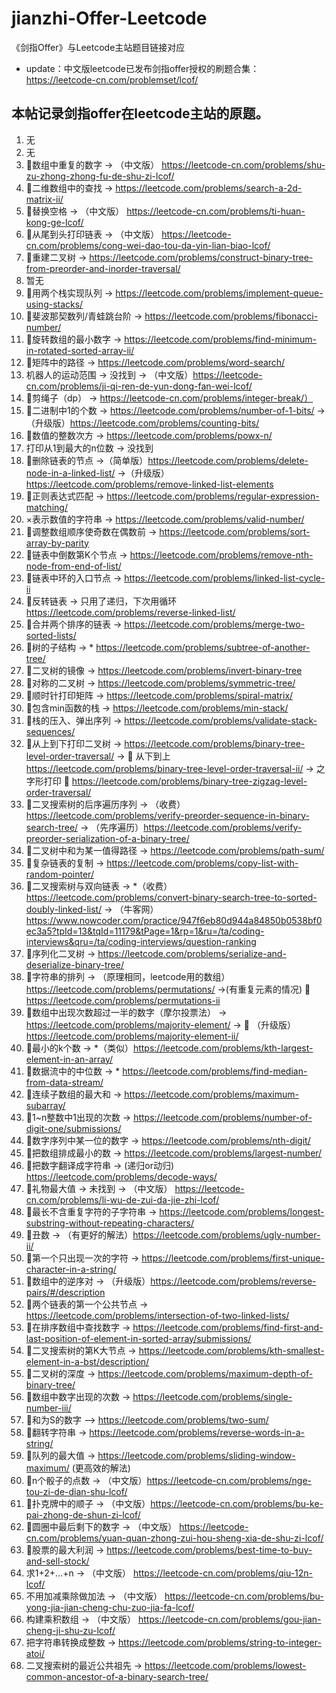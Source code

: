 # jianzhi-Offer-Leetcode
《剑指Offer》与Leetcode主站题目链接对应
* update：中文版leetcode已发布剑指offer授权的刷题合集：https://leetcode-cn.com/problemset/lcof/
## 本帖记录剑指offer在leetcode主站的原题。
1. 无
2. 无
3. 🍓数组中重复的数字 -> （中文版） https://leetcode-cn.com/problems/shu-zu-zhong-zhong-fu-de-shu-zi-lcof/
4. 🍓二维数组中的查找 -> https://leetcode.com/problems/search-a-2d-matrix-ii/
5. 🍓替换空格 -> （中文版） https://leetcode-cn.com/problems/ti-huan-kong-ge-lcof/
6. 🍓从尾到头打印链表 -> （中文版） https://leetcode-cn.com/problems/cong-wei-dao-tou-da-yin-lian-biao-lcof/
7. 🍓重建二叉树 -> https://leetcode.com/problems/construct-binary-tree-from-preorder-and-inorder-traversal/
8. 暂无
9. 🍓用两个栈实现队列 -> https://leetcode.com/problems/implement-queue-using-stacks/
10. 🍓斐波那契数列/青蛙跳台阶 -> https://leetcode.com/problems/fibonacci-number/
11. 🍓旋转数组的最小数字 -> https://leetcode.com/problems/find-minimum-in-rotated-sorted-array-ii/
12. 🍓矩阵中的路径 -> https://leetcode.com/problems/word-search/
13. 机器人的运动范围 -> 没找到 -> （中文版）https://leetcode-cn.com/problems/ji-qi-ren-de-yun-dong-fan-wei-lcof/
14. 🍓剪绳子（dp） -> https://leetcode-cn.com/problems/integer-break/）
15. 🍓二进制中1的个数 -> https://leetcode.com/problems/number-of-1-bits/ ->（升级版）https://leetcode.com/problems/counting-bits/
16. 🍓数值的整数次方 -> https://leetcode.com/problems/powx-n/
17. 打印从1到最大的n位数 -> 没找到
18. 🍓删除链表的节点 ->（简单版）https://leetcode.com/problems/delete-node-in-a-linked-list/ ->（升级版）https://leetcode.com/problems/remove-linked-list-elements 
19. 🍓正则表达式匹配 -> https://leetcode.com/problems/regular-expression-matching/
20. ×表示数值的字符串 -> https://leetcode.com/problems/valid-number/
21. 🍓调整数组顺序使奇数在偶数前 -> https://leetcode.com/problems/sort-array-by-parity
22. 🍓链表中倒数第K个节点 -> https://leetcode.com/problems/remove-nth-node-from-end-of-list/
23. 🍓链表中环的入口节点 -> https://leetcode.com/problems/linked-list-cycle-ii
24. 🍓反转链表 -> 只用了递归，下次用循环 https://leetcode.com/problems/reverse-linked-list/
25. 🍓合并两个排序的链表 -> https://leetcode.com/problems/merge-two-sorted-lists/
26. 🍓树的子结构 -> * https://leetcode.com/problems/subtree-of-another-tree/
27. 🍓二叉树的镜像 -> https://leetcode.com/problems/invert-binary-tree
28. 🍓对称的二叉树 -> https://leetcode.com/problems/symmetric-tree/
29. 🍓顺时针打印矩阵 -> https://leetcode.com/problems/spiral-matrix/
30. 🍓包含min函数的栈 -> https://leetcode.com/problems/min-stack/
31. 🍓栈的压入、弹出序列 -> https://leetcode.com/problems/validate-stack-sequences/
32. 🍓从上到下打印二叉树 -> https://leetcode.com/problems/binary-tree-level-order-traversal/ -> 🍓 从下到上 https://leetcode.com/problems/binary-tree-level-order-traversal-ii/ -> 之字形打印 🍓 https://leetcode.com/problems/binary-tree-zigzag-level-order-traversal/
33. 🍓二叉搜索树的后序遍历序列 -> （收费）https://leetcode.com/problems/verify-preorder-sequence-in-binary-search-tree/ -> （先序遍历）https://leetcode.com/problems/verify-preorder-serialization-of-a-binary-tree/
34. 🍓二叉树中和为某一值得路径 -> https://leetcode.com/problems/path-sum/
35. 🍓复杂链表的复制 -> https://leetcode.com/problems/copy-list-with-random-pointer/
36. 🍓二叉搜索树与双向链表 -> *（收费）https://leetcode.com/problems/convert-binary-search-tree-to-sorted-doubly-linked-list/ -> （牛客网）https://www.nowcoder.com/practice/947f6eb80d944a84850b0538bf0ec3a5?tpId=13&tqId=11179&tPage=1&rp=1&ru=/ta/coding-interviews&qru=/ta/coding-interviews/question-ranking
37. 🍓序列化二叉树 -> https://leetcode.com/problems/serialize-and-deserialize-binary-tree/
38. 🍓字符串的排列 -> （原理相同，leetcode用的数组）https://leetcode.com/problems/permutations/ ->(有重复元素的情况) 🍓 https://leetcode.com/problems/permutations-ii
39. 🍓数组中出现次数超过一半的数字（摩尔投票法） -> https://leetcode.com/problems/majority-element/ -> 🍓 （升级版） https://leetcode.com/problems/majority-element-ii/
40. 🍓最小的k个数 -> *（类似）https://leetcode.com/problems/kth-largest-element-in-an-array/
41. 🍓数据流中的中位数 -> * https://leetcode.com/problems/find-median-from-data-stream/
42. 🍓连续子数组的最大和 -> https://leetcode.com/problems/maximum-subarray/
43. 🍓1~n整数中1出现的次数 -> https://leetcode.com/problems/number-of-digit-one/submissions/
44. 🍓数字序列中某一位的数字 -> https://leetcode.com/problems/nth-digit/
45. 🍓把数组排成最小的数 -> https://leetcode.com/problems/largest-number/
46. 🍓把数字翻译成字符串 -> (递归or动归) https://leetcode.com/problems/decode-ways/
47. 🍓礼物最大值 -> 未找到 -> （中文版） https://leetcode-cn.com/problems/li-wu-de-zui-da-jie-zhi-lcof/
48. 🍓最长不含重复字符的子字符串 -> https://leetcode.com/problems/longest-substring-without-repeating-characters/
49. 🍓丑数 -> （有更好的解法）https://leetcode.com/problems/ugly-number-ii/
50. 🍓第一个只出现一次的字符 ->  https://leetcode.com/problems/first-unique-character-in-a-string/
51. 🍓数组中的逆序对 -> （升级版）https://leetcode.com/problems/reverse-pairs/#/description
52. 🍓两个链表的第一个公共节点 -> https://leetcode.com/problems/intersection-of-two-linked-lists/
53. 🍓在排序数组中查找数字 -> https://leetcode.com/problems/find-first-and-last-position-of-element-in-sorted-array/submissions/
54. 🍓二叉搜索树的第K大节点 -> https://leetcode.com/problems/kth-smallest-element-in-a-bst/description/
55. 🍓二叉树的深度 -> https://leetcode.com/problems/maximum-depth-of-binary-tree/
56. 🍓数组中数字出现的次数 -> https://leetcode.com/problems/single-number-iii/
57. 🍓和为S的数字 —> https://leetcode.com/problems/two-sum/
58. 🍓翻转字符串 -> https://leetcode.com/problems/reverse-words-in-a-string/
59. 🍓队列的最大值 -> https://leetcode.com/problems/sliding-window-maximum/ (更高效的解法)
60. 🍓n个骰子的点数 -> （中文版）https://leetcode-cn.com/problems/nge-tou-zi-de-dian-shu-lcof/
61. 🍓扑克牌中的顺子 -> （中文版）https://leetcode-cn.com/problems/bu-ke-pai-zhong-de-shun-zi-lcof/
62. 🍓圆圈中最后剩下的数字 -> （中文版） https://leetcode-cn.com/problems/yuan-quan-zhong-zui-hou-sheng-xia-de-shu-zi-lcof/
63. 🍓股票的最大利润 -> https://leetcode.com/problems/best-time-to-buy-and-sell-stock/
64. 求1+2+…+n -> （中文版） https://leetcode-cn.com/problems/qiu-12n-lcof/
65. 不用加减乘除做加法 -> （中文版） https://leetcode-cn.com/problems/bu-yong-jia-jian-cheng-chu-zuo-jia-fa-lcof/
66. 构建乘积数组 -> （中文版） https://leetcode-cn.com/problems/gou-jian-cheng-ji-shu-zu-lcof/
67. 把字符串转换成整数 -> https://leetcode.com/problems/string-to-integer-atoi/
68. 二叉搜索树的最近公共祖先 -> https://leetcode.com/problems/lowest-common-ancestor-of-a-binary-search-tree/
